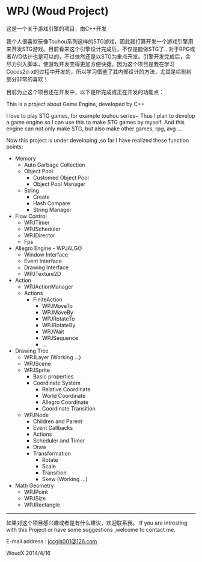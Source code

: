 WPJ (Woud Project)
===

这是一个关于游戏引擎的项目，由C++开发

  我个人很喜欢玩像Touhou系列这样的STG游戏，因此我打算开发一个游戏引擎用来开发STG游戏。目前看来这个引擎设计完成后，不仅是能做STG了.. 对于RPG或者AVG估计也是可以的，不过依然还是以STG为重点开发。引擎开发完成后，会尽力引入脚本，使游戏开发变得更加方便快捷。因为这个项目是我在学习Cocos2d-x的过程中开发的，所以学习借鉴了其内部设计的方法，尤其是绘制树部分非常的喜欢！
  
  目前为止这个项目还在开发中，以下是所完成或正在开发的功能点：

This is a project about Game Engine, developed by C++

  I love to play STG games, for example touhou series~ Thus I plan to develop a game engine so I can use this to make STG games 
by myself. And this engine can not only make STG, but also make other games, rpg, avg ... 

  Now this project is under developing ,so far I have realized these function points:
  
  + Memory
    * Auto Garbage Collection
    + Object Pool
      * Customed Object Pool
      * Object Pool Manager
    + String
	  * Create
      * Hash Compare
      * String Manager
  + Flow Control
    * WPJTimer
    * WPJScheduler
    * WPJDirector
    * Fps
  + Allegro Engine - WPJALGO
    * Window Interface
    * Event Interface
    * Drawing Interface
    * WPJTexture2D
  + Action
    * WPJActionManager
    + Actions
      + FiniteAction
        * WPJMoveTo
        * WPJMoveBy
        * WPJRotateTo
		* WPJRotateBy
		* WPJWait
		* WPJSequence
		* ...
  + Drawing Tree
    + WPJLayer (Working ...)
    + WPJScene
    + WPJSprite
      * Basic properties
      + Coordinate System
        * Relative Coordinate
        * World Coordinate
        * Allegro Coordinate
        * Coordinate Transition
    + WPJNode
      * Children and Parent
      * Event Callbacks
      + Actions
      * Scheduler and Timer
      * Draw
      + Transformation
        * Rotate
        * Scale
        * Transition
        * Skew  (Working ...)
  + Math Geometry
    * WPJPoint
    * WPJSize
    * WPJRectangle
  
  ---

  
  如果对这个项目感兴趣或者是有什么建议，欢迎联系我。
  If you are intresting with this Project or have some suggestions ,welcome to contact me.
  
  E-mail address : jccgls001@126.com
  
  WoudX 
  2014/4/16
